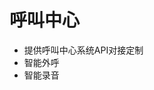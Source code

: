 <!--
 * @Author: jackning 270580156@qq.com
 * @Date: 2024-12-20 12:03:16
 * @LastEditors: jackning 270580156@qq.com
 * @LastEditTime: 2024-12-20 12:03:38
 * @Description: bytedesk.com https://github.com/Bytedesk/bytedesk
 *   Please be aware of the BSL license restrictions before installing Bytedesk IM – 
 *  selling, reselling, or hosting Bytedesk IM as a service is a breach of the terms and automatically terminates your rights under the license.
 *  Business Source License 1.1: https://github.com/Bytedesk/bytedesk/blob/main/LICENSE 
 *  contact: 270580156@qq.com 
 *  联系：270580156@qq.com
 * Copyright (c) 2024 by bytedesk.com, All Rights Reserved. 
-->
# 呼叫中心

- 提供呼叫中心系统API对接定制
- 智能外呼
- 智能录音
